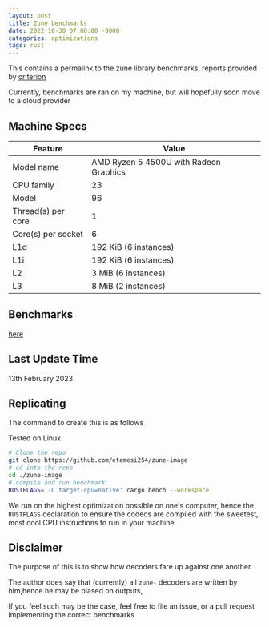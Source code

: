 ```yaml
---
layout: post
title: Zune benchmarks
date: 2022-10-30 07:00:00 -0000
categories: optimizations
tags: rust
---
```


This contains a permalink to the zune library benchmarks, reports provided by
[criterion]

Currently, benchmarks are ran on my machine, but will hopefully soon move to a cloud provider


## Machine Specs

| Feature            | Value                                  |
|--------------------|----------------------------------------|
| Model name         | AMD Ryzen 5 4500U with Radeon Graphics |
| CPU family         | 23                                     |
| Model              | 96                                     |
| Thread(s) per core | 1                                      |
| Core(s) per socket | 6                                      |
| L1d                | 192 KiB (6 instances)                  |
| L1i                | 192 KiB (6 instances)                  |
| L2                 | 3 MiB (6 instances)                    |
| L3                 | 8 MiB (2 instances)                    |

## Benchmarks
[here]

## Last Update Time
13th February 2023

## Replicating
The command to create this is as follows

Tested on Linux
```sh
# Clone the repo
git clone https://github.com/etemesi254/zune-image
# cd into the repo
cd ./zune-image
# compile and run benchmark
RUSTFLAGS='-C target-cpu=native' cargo bench --workspace

```
We run on the highest optimization possible on one's computer, hence the `RUSTFLAGS` declaration to ensure the codecs are compiled with the sweetest, most cool CPU instructions to run in your machine.

## Disclaimer
The purpose of this is to show how decoders fare up against one another.

The author does say that (currently) all `zune-` decoders are written by him,hence he may be biased on outputs,

If you feel such may be the case, feel free to file an issue, or a pull request implementing the correct benchmarks

[criterion]:https://github.com/bheisler/criterion.rs
[here]: /assets/criterion/report/index.html
